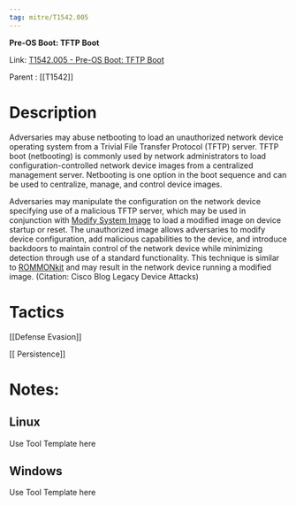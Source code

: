 ```yaml
---
tag: mitre/T1542.005
---
```


**Pre-OS Boot: TFTP Boot**

Link: [T1542.005 - Pre-OS Boot: TFTP Boot](https://attack.mitre.org/techniques/T1542/005)

Parent : [[T1542]]


# Description

Adversaries may abuse netbooting to load an unauthorized network device operating system from a Trivial File Transfer Protocol (TFTP) server. TFTP boot (netbooting) is commonly used by network administrators to load configuration-controlled network device images from a centralized management server. Netbooting is one option in the boot sequence and can be used to centralize, manage, and control device images.

Adversaries may manipulate the configuration on the network device specifying use of a malicious TFTP server, which may be used in conjunction with [Modify System Image](https://attack.mitre.org/techniques/T1601) to load a modified image on device startup or reset. The unauthorized image allows adversaries to modify device configuration, add malicious capabilities to the device, and introduce backdoors to maintain control of the network device while minimizing detection through use of a standard functionality. This technique is similar to [ROMMONkit](https://attack.mitre.org/techniques/T1542/004) and may result in the network device running a modified image. (Citation: Cisco Blog Legacy Device Attacks)

# Tactics


[[Defense Evasion]]

[[ Persistence]]


# Notes:

## Linux

Use Tool Template here

## Windows

Use Tool Template here